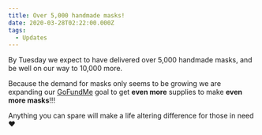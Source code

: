 ```yaml
---
title: Over 5,000 handmade masks!
date: 2020-03-28T02:22:00.000Z
tags:
  - Updates
---
```

By Tuesday we expect to have delivered over 5,000 handmade masks, and be well on our way to 10,000 more.

Because the demand for masks only seems to be growing we are expanding our [GoFundMe](https://www.gofundme.com/f/crafters-against-covid19-seattle) goal to get **even more** supplies to make **even more masks**!!!

Anything you can spare will make a life altering difference for those in need ❤️